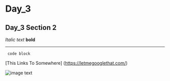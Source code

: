 # Day_3

## Day_3 Section 2
*Italic text*
**bold**

---
`` code block``

[This Links To Somewhere] (https://letmegooglethat.com/)

![image text](https://target.scene7.com/is/image/Target/GUEST_a7e7174a-8c08-47fc-9fce-661be5965c65?wid=1200&hei=1200&qlt=80&fmt=webp)
